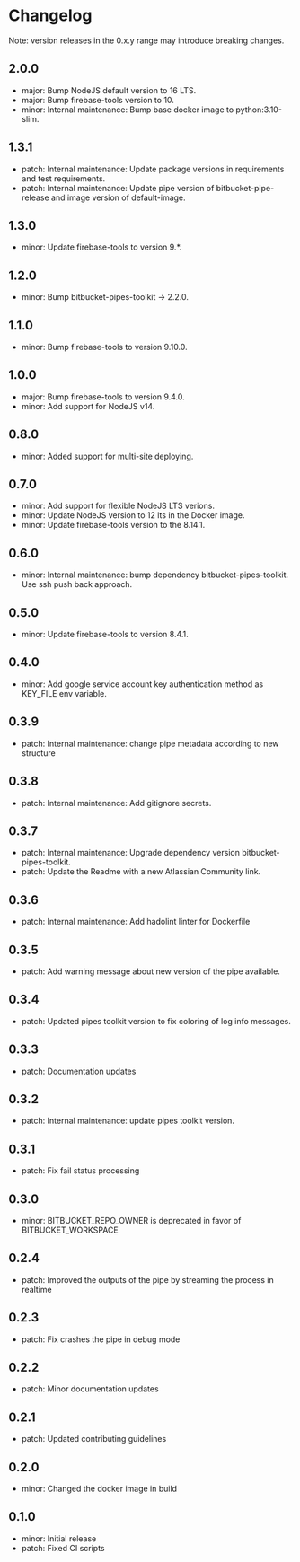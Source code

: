 # Changelog
Note: version releases in the 0.x.y range may introduce breaking changes.

## 2.0.0

- major: Bump NodeJS default version to 16 LTS.
- major: Bump firebase-tools version to 10.
- minor: Internal maintenance: Bump base docker image to python:3.10-slim.

## 1.3.1

- patch: Internal maintenance: Update package versions in requirements and test requirements.
- patch: Internal maintenance: Update pipe version of bitbucket-pipe-release and image version of default-image.

## 1.3.0

- minor: Update firebase-tools to version 9.*.

## 1.2.0

- minor: Bump bitbucket-pipes-toolkit -> 2.2.0.

## 1.1.0

- minor: Bump firebase-tools to version 9.10.0.

## 1.0.0

- major: Bump firebase-tools to version 9.4.0.
- minor: Add support for NodeJS v14.

## 0.8.0

- minor: Added support for multi-site deploying.

## 0.7.0

- minor: Add support for flexible NodeJS LTS verions.
- minor: Update NodeJS version to 12 lts in the Docker image.
- minor: Update firebase-tools version to the 8.14.1.

## 0.6.0

- minor: Internal maintenance: bump dependency bitbucket-pipes-toolkit. Use ssh push back approach.

## 0.5.0

- minor: Update firebase-tools to version 8.4.1.

## 0.4.0

- minor: Add google service account key authentication method as KEY_FILE env variable.

## 0.3.9

- patch: Internal maintenance: change pipe metadata according to new structure

## 0.3.8

- patch: Internal maintenance: Add gitignore secrets.

## 0.3.7

- patch: Internal maintenance: Upgrade dependency version bitbucket-pipes-toolkit.
- patch: Update the Readme with a new Atlassian Community link.

## 0.3.6

- patch: Internal maintenance: Add hadolint linter for Dockerfile

## 0.3.5

- patch: Add warning message about new version of the pipe available.

## 0.3.4

- patch: Updated pipes toolkit version to fix coloring of log info messages.

## 0.3.3

- patch: Documentation updates

## 0.3.2

- patch: Internal maintenance: update pipes toolkit version.

## 0.3.1

- patch: Fix fail status processing

## 0.3.0

- minor: BITBUCKET_REPO_OWNER is deprecated in favor of BITBUCKET_WORKSPACE

## 0.2.4

- patch: Improved the outputs of the pipe by streaming the process in realtime

## 0.2.3

- patch: Fix crashes the pipe in debug mode

## 0.2.2

- patch: Minor documentation updates

## 0.2.1

- patch: Updated contributing guidelines

## 0.2.0

- minor: Changed the docker image in build

## 0.1.0

- minor: Initial release
- patch: Fixed CI scripts
